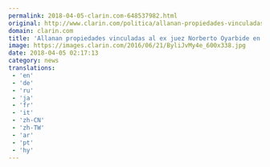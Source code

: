 ```yaml
---
permalink: 2018-04-05-clarin.com-648537982.html
original: http://www.clarin.com/politica/allanan-propiedades-vinculadas-ex-juez-norberto-oyarbide-causa-enriquecimiento-ilicito_0_rJvjAlmsz.html
domain: clarin.com
title: 'Allanan propiedades vinculadas al ex juez Norberto Oyarbide en una causa por enriquecimiento ilícito'
image: https://images.clarin.com/2016/06/21/ByliJvMy4e_600x338.jpg
date: 2018-04-05 02:17:13
category: news
translations: 
 - 'en'
 - 'de'
 - 'ru'
 - 'ja'
 - 'fr'
 - 'it'
 - 'zh-CN'
 - 'zh-TW'
 - 'ar'
 - 'pt'
 - 'hy'
---
```


